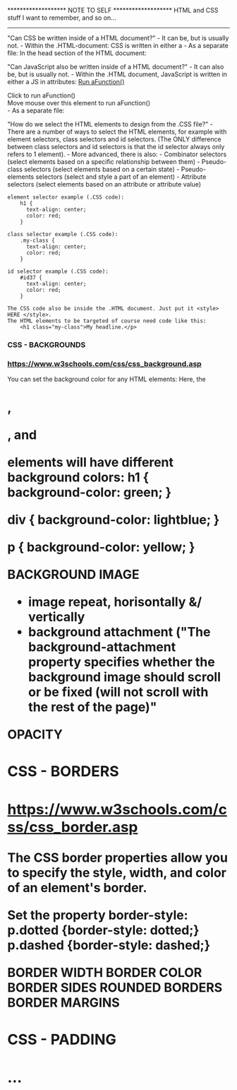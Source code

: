 ******************* NOTE TO SELF
******************* HTML and CSS stuff I want to remember, and so on...
*******************

"Can CSS be written inside of a HTML document?"
	- It can be, but is usually not.
	- Within the .HTML-document: CSS is written in either a <style> block or within the style attribute of an element.
		<style> 
		#my_id { background-colour: black; } 
		</style> 
	- As a separate file:
		In the head section of the HTML document:
		<link rel="stylesheet" type="text/css" href="my_stylesheet.css"> 


"Can JavaScript also be written inside of a HTML document?"
	- It can also be, but is usually not.
	- Within the .HTML document, JavaScript is written in either a <script> block or within a few different attributes (namely the event attributes).[1]
		<script> 
		document.getElementById('my_id').style.background = 'black'; 
		</script> 
		JS in attributes:
		<a href="javascript:aFunction();">Run aFunction()</a> 
		<div onclick="aFunction();">Click to run aFunction()</div> 
		<div onmouseover="aFunction();">Move mouse over this element to run aFunction()</div> 
	- As a separate file:
		<script src="my_javascript.js"></script> 

"How do we select the HTML elements to design from the .CSS file?"
	- There are a number of ways to select the HTML elements, for example with element selectors, class selectors and id selectors.
		(The ONLY difference between class selectors and id selectors is that the id selector always only refers to 1 element).
	- More advanced, there is also:
		- Combinator selectors (select elements based on a specific relationship between them)
		- Pseudo-class selectors (select elements based on a certain state)
		- Pseudo-elements selectors (select and style a part of an element)
		- Attribute selectors (select elements based on an attribute or attribute value)

	element selector example (.CSS code):
		h1 {
		  text-align: center;
		  color: red;
		}

	class selector example (.CSS code):
		.my-class {
		  text-align: center;
		  color: red;
		}
	
	id selector example (.CSS code):
		#id37 {
		  text-align: center;
		  color: red;
		}

	The CSS code also be inside the .HTML document. Just put it <style> HERE </style>.
	The HTML elements to be targeted of course need code like this:
		<h1 class="my-class">My headline.</p>
	












### CSS - BACKGROUNDS
### https://www.w3schools.com/css/css_background.asp

You can set the background color for any HTML elements:
Here, the <h1>, <p>, and <div> elements will have different background colors:
h1 {
  background-color: green;
}

div {
  background-color: lightblue;
}

p {
  background-color: yellow;
}


BACKGROUND IMAGE
- image repeat, horisontally &/ vertically
- background attachment
  ("The background-attachment property specifies whether the background image should scroll or be fixed (will not scroll with the rest of the page)"


OPACITY


### CSS - BORDERS
### https://www.w3schools.com/css/css_border.asp


The CSS border properties allow you to specify the style, width, and color of an element's border.


Set the property border-style:
p.dotted {border-style: dotted;}
p.dashed {border-style: dashed;}


BORDER WIDTH
BORDER COLOR
BORDER SIDES
ROUNDED BORDERS
BORDER MARGINS


### CSS - PADDING
### ...
